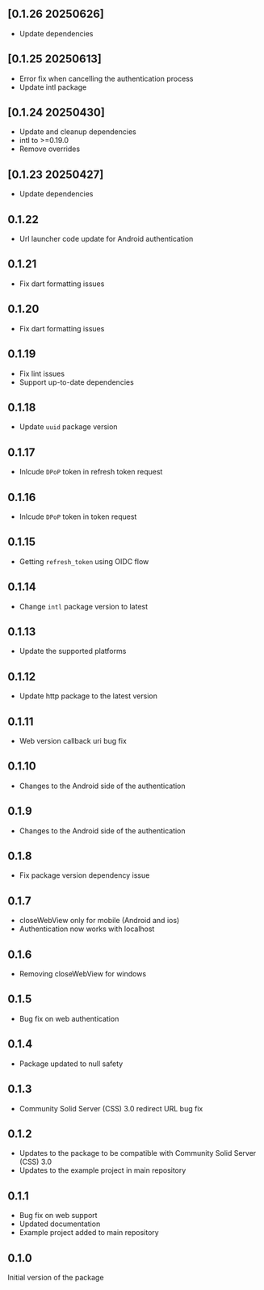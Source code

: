 ## [0.1.26 20250626]
* Update dependencies

## [0.1.25 20250613]
* Error fix when cancelling the authentication process
* Update intl package

## [0.1.24 20250430]

* Update and cleanup dependencies
* intl to >=0.19.0
* Remove overrides

## [0.1.23 20250427]

* Update dependencies

## 0.1.22

* Url launcher code update for Android authentication

## 0.1.21

* Fix dart formatting issues

## 0.1.20

* Fix dart formatting issues

## 0.1.19

* Fix lint issues
* Support up-to-date dependencies

## 0.1.18

* Update `uuid` package version

## 0.1.17

* Inlcude `DPoP` token in refresh token request

## 0.1.16

* Inlcude `DPoP` token in token request

## 0.1.15

* Getting `refresh_token` using OIDC flow

## 0.1.14

* Change `intl` package version to latest

## 0.1.13

* Update the supported platforms

## 0.1.12

* Update http package to the latest version

## 0.1.11

* Web version callback uri bug fix

## 0.1.10

* Changes to the Android side of the authentication

## 0.1.9

* Changes to the Android side of the authentication

## 0.1.8

* Fix package version dependency issue

## 0.1.7

* closeWebView only for mobile (Android and ios)
* Authentication now works with localhost

## 0.1.6

* Removing closeWebView for windows

## 0.1.5

* Bug fix on web authentication

## 0.1.4

* Package updated to null safety

## 0.1.3

* Community Solid Server (CSS) 3.0 redirect URL bug fix

## 0.1.2

* Updates to the package to be compatible with Community Solid Server (CSS) 3.0
* Updates to the example project in main repository

## 0.1.1

* Bug fix on web support
* Updated documentation
* Example project added to main repository

## 0.1.0

Initial version of the package
